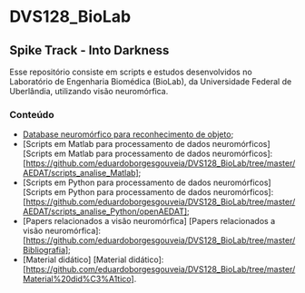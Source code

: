 # DVS128_BioLab

Spike Track - Into Darkness
---

Esse repositório consiste em scripts e estudos desenvolvidos no Laboratório de Engenharia Biomédica (BioLab), da Universidade Federal de Uberlândia, utilizando visão neuromórfica.

### Conteúdo

- [Database neuromórfico para reconhecimento de objeto](https://github.com/eduardoborgesgouveia/DVS128_BioLab/tree/master/NeuromorphicObjectDataSet);  
- [Scripts em Matlab para processamento de dados neuromórficos] [Scripts em Matlab para processamento de dados neuromórficos]:[https://github.com/eduardoborgesgouveia/DVS128_BioLab/tree/master/AEDAT/scripts_analise_Matlab];  
- [Scripts em Python para processamento de dados neuromórficos] [Scripts em Python para processamento de dados neuromórficos]:[https://github.com/eduardoborgesgouveia/DVS128_BioLab/tree/master/AEDAT/scripts_analise_Python/openAEDAT];  
- [Papers relacionados a visão neuromórfica] [Papers relacionados a visão neuromórfica]:[https://github.com/eduardoborgesgouveia/DVS128_BioLab/tree/master/Bibliografia];  
- [Material didático] [Material didático]: [https://github.com/eduardoborgesgouveia/DVS128_BioLab/tree/master/Material%20did%C3%A1tico].  

